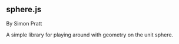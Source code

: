 sphere.js
---------
By Simon Pratt

A simple library for playing around with geometry on the unit sphere.
